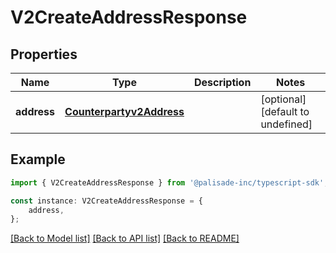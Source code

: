 # V2CreateAddressResponse


## Properties

Name | Type | Description | Notes
------------ | ------------- | ------------- | -------------
**address** | [**Counterpartyv2Address**](Counterpartyv2Address.md) |  | [optional] [default to undefined]

## Example

```typescript
import { V2CreateAddressResponse } from '@palisade-inc/typescript-sdk';

const instance: V2CreateAddressResponse = {
    address,
};
```

[[Back to Model list]](../README.md#documentation-for-models) [[Back to API list]](../README.md#documentation-for-api-endpoints) [[Back to README]](../README.md)
